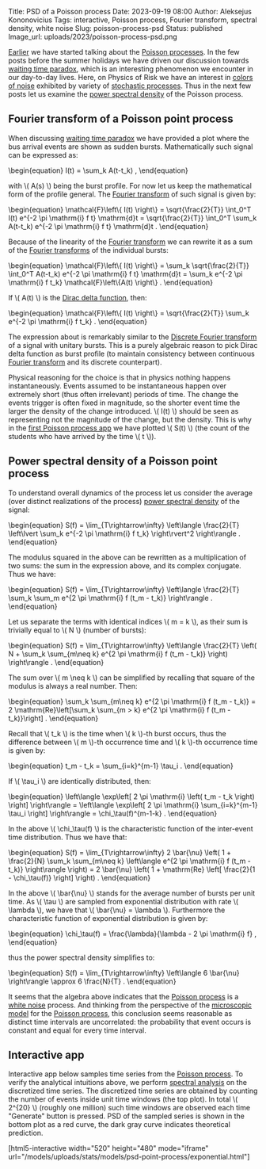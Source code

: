 Title: PSD of a Poisson process
Date: 2023-09-19 08:00
Author: Aleksejus Kononovicius
Tags: interactive, Poisson process, Fourier transform, spectral density, white noise
Slug: poisson-process-psd
Status: published
Image_url: uploads/2023/poisson-process-psd.png

[Earlier]({filename}/articles/2023/poisson-process.md) we have
started talking about the [Poisson processes](/tag/poisson-process/). In the
few posts before the summer holidays we have driven our discussion towards
[waiting time paradox]({filename}/articles/2023/waiting-time-paradox.md),
which is an interesting phenomenon we encounter in our day-to-day lives.
Here, on Physics of Risk we have an interest in [colors of
noise]({filename}/articles/2012/colors-of-noise.md) exhibited by variety of
[stochastic processes](/tag/stochastic-models/). Thus in the next few posts
let us examine the [power spectral density](/tag/spectral-density/) of the
Poisson process.
<!--more-->

## Fourier transform of a Poisson point process

When discussing [waiting time
paradox]({filename}/articles/2023/waiting-time-paradox.md) we have provided
a plot where the bus arrival events are shown as sudden bursts.
Mathematically such signal can be expressed as:

\begin{equation}
    I(t) = \sum\_k A(t-t\_k) ,
\end{equation}

with \\\( A(s) \\\) being the burst profile. For now let us keep the
mathematical form of the profile general. The [Fourier
transform](/tag/fourier-transform/) of such signal is given by:

\begin{equation}
    \mathcal{F}\left\\{ I(t) \right\\} =
        \sqrt{\frac{2}{T}} \int\_0^T I(t) e^{-2 \pi \mathrm{i} f t} \mathrm{d}t =
        \sqrt{\frac{2}{T}} \int\_0^T \sum\_k A(t-t\_k) e^{-2 \pi \mathrm{i} f t} \mathrm{d}t .
\end{equation}

Because of the linearity of the [Fourier transform](/tag/fourier-transform/)
we can rewrite it as a sum of the [Fourier
transforms](/tag/fourier-transform/) of the individual bursts:

\begin{equation}
    \mathcal{F}\left\\{ I(t) \right\\} =
        \sum\_k \sqrt{\frac{2}{T}} \int\_0^T A(t-t\_k) e^{-2 \pi \mathrm{i} f t} \mathrm{d}t =
        \sum\_k e^{-2 \pi \mathrm{i} f t\_k} \mathcal{F}\left\\{A(t) \right\\} .
\end{equation}

If \\\( A(t) \\\) is the [Dirac delta
function](https://en.wikipedia.org/wiki/Dirac_delta_function), then:

\begin{equation}
    \mathcal{F}\left\\{ I(t) \right\\} =
        \sqrt{\frac{2}{T}} \sum\_k e^{-2 \pi \mathrm{i} f t\_k} .
\end{equation}

The expression about is remarkably similar to the [Discrete Fourier
transform](https://en.wikipedia.org/wiki/Discrete_Fourier_transform) of a
signal with unitary bursts. This is a purely algebraic reason to pick Dirac
delta function as burst profile (to maintain consistency between continuous
[Fourier transform](/tag/fourier-transform/) and its discrete counterpart).

Physical reasoning for the choice is that in physics nothing happens
instantaneously. Events assumed to be instantaneous happen over extremely
short (thus often irrelevant) periods of time. The change the events trigger
is often fixed in magnitude, so the shorter event time the larger the
density of the change introduced. \\\( I(t) \\\) should be seen as
representing not the magnitude of the change, but the density. This is why
in the [first Poisson process
app]({filename}/articles/2023/poisson-process.md) we have plotted
\\\( S(t) \\\) (the count of the students who have arrived by the time
\\\( t \\\)).

## Power spectral density of a Poisson point process

To understand overall dynamics of the process let us consider the average
(over distinct realizations of the process) [power spectral
density](/tag/spectral-density/) of the signal:

\begin{equation}
    S(f) = \lim\_{T\rightarrow\infty} \left\langle
            \frac{2}{T} \left\lvert
                    \sum\_k e^{-2 \pi \mathrm{i} f t\_k}
                \right\rvert^2
        \right\rangle .
\end{equation}

The modulus squared in the above can be rewritten as a multiplication of two
sums: the sum in the expression above, and its complex conjugate. Thus we
have:

\begin{equation}
    S(f) = \lim\_{T\rightarrow\infty} \left\langle
            \frac{2}{T} \sum\_k \sum\_m e^{2 \pi \mathrm{i} f (t\_m - t\_k)}
        \right\rangle .
\end{equation}

Let us separate the terms with identical indices \\\( m = k \\\), as their
sum is trivially equal to \\\( N \\\) (number of bursts):

\begin{equation}
    S(f) = \lim\_{T\rightarrow\infty} \left\langle
            \frac{2}{T} \left( N + \sum\_k \sum\_{m\neq k} e^{2 \pi \mathrm{i} f (t\_m - t\_k)} \right)
        \right\rangle .
\end{equation}

The sum over \\\( m \neq k \\\) can be simplified by recalling that square
of the modulus is always a real number. Then:

\begin{equation}
    \sum\_k \sum\_{m\neq k} e^{2 \pi \mathrm{i} f (t\_m - t\_k)} =
        2 \mathrm{Re}\left[\sum\_k \sum\_{m > k} e^{2 \pi \mathrm{i} f (t\_m - t\_k)}\right] .
\end{equation}

Recall that \\\( t\_k \\\) is the time when \\\( k \\\)-th burst occurs,
thus the difference between \\\( m \\\)-th occurrence time and \\\( k \\\)-th
occurrence time is given by:

\begin{equation}
    t\_m - t\_k = \sum\_{i=k}^{m-1} \tau\_i .
\end{equation}

If \\\( \tau\_i \\\) are identically distributed, then:

\begin{equation}
    \left\langle \exp\left[ 2 \pi \mathrm{i} \left( t\_m - t\_k \right) \right] \right\rangle =
        \left\langle \exp\left[ 2 \pi \mathrm{i} \sum\_{i=k}^{m-1} \tau\_i \right] \right\rangle =
        \chi\_\tau(f)^{m-1-k} .
\end{equation}

In the above \\\( \chi\_\tau(f) \\\) is the characteristic function of the
inter-event time distribution. Thus we have that:

\begin{equation}
    S(f) = \lim\_{T\rightarrow\infty}
        2 \bar{\nu} \left( 1 + \frac{2}{N} \sum\_k \sum\_{m\neq k} \left\langle e^{2 \pi \mathrm{i} f (t\_m - t\_k)} \right\rangle \right) =
        2 \bar{\nu} \left( 1 + \mathrm{Re} \left[ \frac{2}{1 - \chi\_\tau(f)} \right] \right\) .
\end{equation}

In the above \\\( \bar{\nu} \\\) stands for the average number of bursts per
unit time. As \\\( \tau \\\) are sampled from exponential distribution with
rate \\\( \lambda \\\), we have that \\\( \bar{\nu} = \lambda \\\).
Furthermore the characteristic function of exponential distribution is given
by:

\begin{equation}
    \chi\_\tau(f) = \frac{\lambda}{\lambda - 2 \pi \mathrm{i} f} ,
\end{equation}

thus the power spectral density simplifies to:

\begin{equation}
    S(f) = \lim\_{T\rightarrow\infty} \left\langle 6 \bar{\nu} \right\rangle \approx 6 \frac{N}{T} .
\end{equation}

It seems that the algebra above indicates that the [Poisson
process](/tag/poisson-process/) is a [white noise](/tag/white-noise/)
process. And thinking from the perspective of the [microscopic
model]({filename}/articles/2023/poisson-process.md) for the [Poisson
process](/tag/poisson-process/), this conclusion seems reasonable as
distinct time intervals are uncorrelated: the probability that event occurs
is constant and equal for every time interval.

## Interactive app

Interactive app below samples time series from the [Poisson
process](/tag/poisson-process/). To verify the analytical intuitions above,
we perform [spectral analysis](/tag/spectral-density/) on the discretized
time series. The discretized time series are obtained by counting the number
of events inside unit time windows (the top plot). In total \\\( 2^{20} \\\)
(roughly one million) such time windows are observed each time "Generate"
button is pressed. PSD of the sampled series is shown in the bottom plot as
a red curve, the dark gray curve indicates theoretical prediction.

[html5-interactive width="520" height="480" mode="iframe"
url="/models/uploads/stats/models/psd-point-process/exponential.html"]
